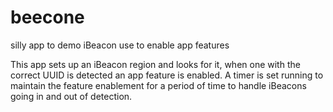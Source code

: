 # beecone
silly app to demo iBeacon use to enable app features

This app sets up an iBeacon region and looks for it, when one with the correct UUID is detected an app feature is enabled.
A timer is set running to maintain the feature enablement for a period of time to handle iBeacons going in and out of detection.
